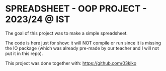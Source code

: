 # SPREADSHEET - OOP PROJECT - 2023/24 @ IST
The goal of this project was to make a simple spreadsheet.

The code is here just for show: it will NOT compile or run
since it is missing the IO package (which was already pre-made
by our teacher and I will not put it in this repo).

This project was done together with:
    https://github.com/03kiko
